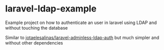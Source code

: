 # laravel-ldap-example

Example project on how to authenticate an user in laravel using LDAP and without touching the database

Similar to [jotaelesalinas/laravel-adminless-ldap-auth](https://github.com/jotaelesalinas/laravel-adminless-ldap-auth) but much simpler and without other dependencies